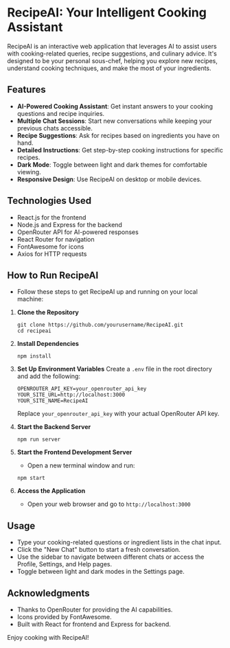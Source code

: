 # RecipeAI: Your Intelligent Cooking Assistant

RecipeAI is an interactive web application that leverages AI to assist users with cooking-related queries, recipe suggestions, and culinary advice. It's designed to be your personal sous-chef, helping you explore new recipes, understand cooking techniques, and make the most of your ingredients.

## Features

- **AI-Powered Cooking Assistant**: Get instant answers to your cooking questions and recipe inquiries.
- **Multiple Chat Sessions**: Start new conversations while keeping your previous chats accessible.
- **Recipe Suggestions**: Ask for recipes based on ingredients you have on hand.
- **Detailed Instructions**: Get step-by-step cooking instructions for specific recipes.
- **Dark Mode**: Toggle between light and dark themes for comfortable viewing.
- **Responsive Design**: Use RecipeAI on desktop or mobile devices.

## Technologies Used

- React.js for the frontend
- Node.js and Express for the backend
- OpenRouter API for AI-powered responses
- React Router for navigation
- FontAwesome for icons
- Axios for HTTP requests

## How to Run RecipeAI

- Follow these steps to get RecipeAI up and running on your local machine:

1. **Clone the Repository**
   ```
   git clone https://github.com/yourusername/RecipeAI.git
   cd recipeai
   ```

2. **Install Dependencies**
   ```
   npm install
   ```

3. **Set Up Environment Variables**
   Create a `.env` file in the root directory and add the following:
   ```
   OPENROUTER_API_KEY=your_openrouter_api_key
   YOUR_SITE_URL=http://localhost:3000
   YOUR_SITE_NAME=RecipeAI
   ```
   Replace `your_openrouter_api_key` with your actual OpenRouter API key.

4. **Start the Backend Server**
   ```
   npm run server
   ```

5. **Start the Frontend Development Server**
   - Open a new terminal window and run:
   ```
   npm start
   ```

6. **Access the Application**
   - Open your web browser and go to `http://localhost:3000`

## Usage

- Type your cooking-related questions or ingredient lists in the chat input.
- Click the "New Chat" button to start a fresh conversation.
- Use the sidebar to navigate between different chats or access the Profile, Settings, and Help pages.
- Toggle between light and dark modes in the Settings page.

## Acknowledgments

- Thanks to OpenRouter for providing the AI capabilities.
- Icons provided by FontAwesome.
- Built with React for frontend and Express for backend.

Enjoy cooking with RecipeAI!
